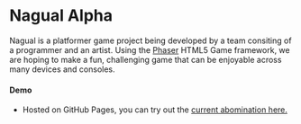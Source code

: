 # Nagual Alpha

Nagual is a platformer game project being developed by a team consiting of a programmer and an artist. Using the [Phaser](http://phaser.io/) HTML5 Game framework, we are hoping to make a fun, challenging game that can be enjoyable across many devices and consoles.

#### Demo
- Hosted on GitHub Pages, you can try out the [current abomination here.](https://alsalgu.github.io/nagual-alpha/)
